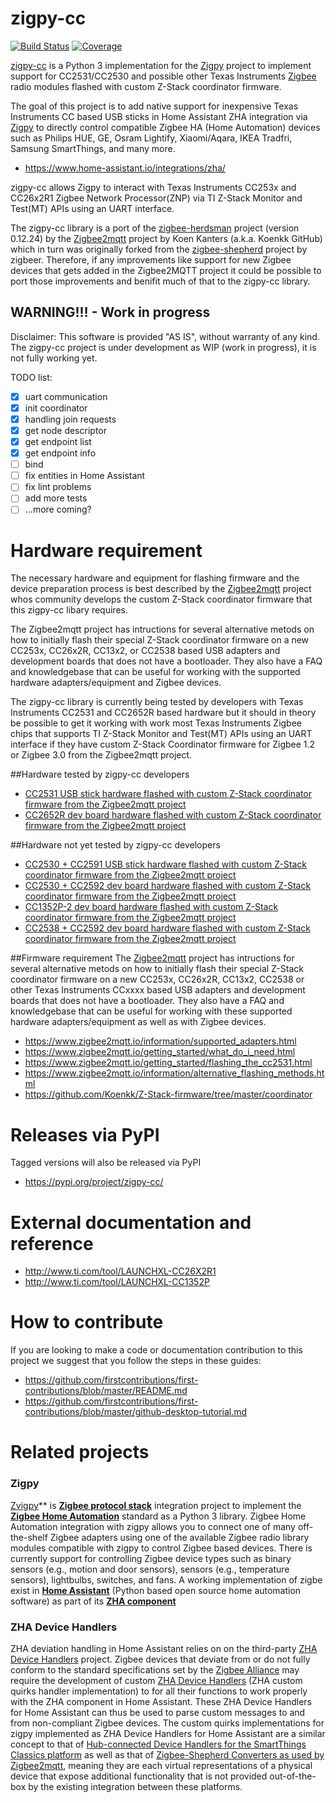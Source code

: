 # zigpy-cc

[![Build Status](https://travis-ci.org/sanyatuning/zigpy-cc.svg?branch=master)](https://travis-ci.org/sanyatuning/zigpy-cc)
[![Coverage](https://coveralls.io/repos/github/sanyatuning/zigpy-cc/badge.svg?branch=master)](https://coveralls.io/github/sanyatuning/zigpy-cc?branch=master)

[zigpy-cc](https://github.com/sanyatuning/zigpy-cc) is a Python 3 implementation for the [Zigpy](https://github.com/zigpy/) project to implement support for CC2531/CC2530 and possible other Texas Instruments [Zigbee](https://www.zigbee.org) radio modules flashed with custom Z-Stack coordinator firmware.

The goal of this project is to add native support for inexpensive Texas Instruments CC based USB sticks in Home Assistant ZHA integration via [Zigpy](https://github.com/zigpy/) to directly control compatible Zigbee HA (Home Automation) devices such as Philips HUE, GE, Osram Lightify, Xiaomi/Aqara, IKEA Tradfri, Samsung SmartThings, and many more.

- https://www.home-assistant.io/integrations/zha/

zigpy-cc allows Zigpy to interact with Texas Instruments CC253x and CC26x2R1 Zigbee Network Processor(ZNP) via TI Z-Stack Monitor and Test(MT) APIs using an UART interface.

The zigpy-cc library is a port of the [zigbee-herdsman](https://github.com/Koenkk/zigbee-herdsman/tree/v0.12.24) project (version 0.12.24) by the [Zigbee2mqtt](https://www.zigbee2mqtt.io/) project by Koen Kanters (a.k.a. Koenkk GitHub) which in turn was originally forked from the [zigbee-shepherd](https://github.com/zigbeer/zigbee-shepherd) project by zigbeer. Therefore, if any improvements like support for new Zigbee devices that gets added in the Zigbee2MQTT project it could be possible to port those improvements and benifit much of that to the zigpy-cc library. 

## WARNING!!! - Work in progress
Disclaimer: This software is provided "AS IS", without warranty of any kind. The zigpy-cc project is under development as WIP (work in progress), it is not fully working yet. 

TODO list:
- [x] uart communication
- [x] init coordinator
- [x] handling join requests
- [x] get node descriptor
- [x] get endpoint list
- [x] get endpoint info
- [ ] bind
- [ ] fix entities in Home Assistant
- [ ] fix lint problems
- [ ] add more tests
- [ ] ...more coming?

# Hardware requirement
The necessary hardware and equipment for flashing firmware and the device preparation process is best described by the [Zigbee2mqtt](https://www.zigbee2mqtt.io/) project whos community develops the custom Z-Stack coordinator firmware that this zigpy-cc libary requires.

The Zigbee2mqtt project has intructions for several alternative metods on how to initially flash their special Z-Stack coordinator firmware on a new CC253x, CC26x2R, CC13x2, or CC2538 based USB adapters and development boards that does not have a bootloader. They also have a FAQ and knowledgebase that can be useful for working with the supported hardware adapters/equipment and Zigbee devices.

The zigpy-cc library is currently being tested by developers with Texas Instruments CC2531 and CC2652R based hardware but it should in theory be possible to get it working with work most Texas Instruments Zigbee chips that supports TI Z-Stack Monitor and Test(MT) APIs using an UART interface if they have custom Z-Stack Coordinator firmware for Zigbee 1.2 or Zigbee 3.0 from the Zigbee2mqtt project.

##Hardware tested by zigpy-cc developers
  - [CC2531 USB stick hardware flashed with custom Z-Stack coordinator firmware from the Zigbee2mqtt project](https://www.zigbee2mqtt.io/getting_started/what_do_i_need.html)
  - [CC2652R dev board hardware flashed with custom Z-Stack coordinator firmware from the Zigbee2mqtt project](https://www.zigbee2mqtt.io/getting_started/what_do_i_need.html)
  
 ##Hardware not yet tested by zigpy-cc developers
  - [CC2530 + CC2591 USB stick hardware flashed with custom Z-Stack coordinator firmware from the Zigbee2mqtt project](https://www.zigbee2mqtt.io/getting_started/what_do_i_need.html)
  - [CC2530 + CC2592 dev board hardware flashed with custom Z-Stack coordinator firmware from the Zigbee2mqtt project](https://www.zigbee2mqtt.io/getting_started/what_do_i_need.html)
  - [CC1352P-2 dev board hardware flashed with custom Z-Stack coordinator firmware from the Zigbee2mqtt project](https://www.zigbee2mqtt.io/getting_started/what_do_i_need.html)
  - [CC2538 + CC2592 dev board hardware flashed with custom Z-Stack coordinator firmware from the Zigbee2mqtt project](https://www.zigbee2mqtt.io/getting_started/what_do_i_need.html)  

##Firmware requirement
The [Zigbee2mqtt](https://www.zigbee2mqtt.io/) project has intructions for several alternative metods on how to initially flash their special Z-Stack coordinator firmware on a new CC253x, CC26x2R, CC13x2, CC2538 or other Texas Instruments CCxxxx based USB adapters and development boards that does not have a bootloader. They also have a FAQ and knowledgebase that can be useful for working with these supported hardware adapters/equipment as well as with Zigbee devices.

- https://www.zigbee2mqtt.io/information/supported_adapters.html
- https://www.zigbee2mqtt.io/getting_started/what_do_i_need.html
- https://www.zigbee2mqtt.io/getting_started/flashing_the_cc2531.html
- https://www.zigbee2mqtt.io/information/alternative_flashing_methods.html
- https://github.com/Koenkk/Z-Stack-firmware/tree/master/coordinator

# Releases via PyPI
Tagged versions will also be released via PyPI

- https://pypi.org/project/zigpy-cc/

# External documentation and reference

- http://www.ti.com/tool/LAUNCHXL-CC26X2R1
- http://www.ti.com/tool/LAUNCHXL-CC1352P

# How to contribute

If you are looking to make a code or documentation contribution to this project we suggest that you follow the steps in these guides:
- https://github.com/firstcontributions/first-contributions/blob/master/README.md
- https://github.com/firstcontributions/first-contributions/blob/master/github-desktop-tutorial.md

# Related projects

### Zigpy
[Zvigpy](https://github.com/zigpy/zigpy)** is **[Zigbee protocol stack](https://en.wikipedia.org/wiki/Zigbee)** integration project to implement the **[Zigbee Home Automation](https://www.zigbee.org/)** standard as a Python 3 library. Zigbee Home Automation integration with zigpy allows you to connect one of many off-the-shelf Zigbee adapters using one of the available Zigbee radio library modules compatible with zigpy to control Zigbee based devices. There is currently support for controlling Zigbee device types such as binary sensors (e.g., motion and door sensors), sensors (e.g., temperature sensors), lightbulbs, switches, and fans. A working implementation of zigbe exist in **[Home Assistant](https://www.home-assistant.io)** (Python based open source home automation software) as part of its **[ZHA component](https://www.home-assistant.io/components/zha/)**

### ZHA Device Handlers
ZHA deviation handling in Home Assistant relies on on the third-party [ZHA Device Handlers](https://github.com/dmulcahey/zha-device-handlers) project. Zigbee devices that deviate from or do not fully conform to the standard specifications set by the [Zigbee Alliance](https://www.zigbee.org) may require the development of custom [ZHA Device Handlers](https://github.com/dmulcahey/zha-device-handlers) (ZHA custom quirks handler implementation) to for all their functions to work properly with the ZHA component in Home Assistant. These ZHA Device Handlers for Home Assistant can thus be used to parse custom messages to and from non-compliant Zigbee devices. The custom quirks implementations for zigpy implemented as ZHA Device Handlers for Home Assistant are a similar concept to that of [Hub-connected Device Handlers for the SmartThings Classics platform](https://docs.smartthings.com/en/latest/device-type-developers-guide/) as well as that of [Zigbee-Shepherd Converters as used by Zigbee2mqtt](https://www.zigbee2mqtt.io/how_tos/how_to_support_new_devices.html), meaning they are each virtual representations of a physical device that expose additional functionality that is not provided out-of-the-box by the existing integration between these platforms.
